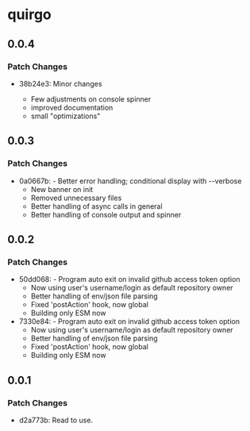 # quirgo

## 0.0.4

### Patch Changes

- 38b24e3: Minor changes

  - Few adjustments on console spinner
  - improved documentation
  - small "optimizations"

## 0.0.3

### Patch Changes

- 0a0667b: - Better error handling; conditional display with --verbose
  - New banner on init
  - Removed unnecessary files
  - Better handling of async calls in general
  - Better handling of console output and spinner

## 0.0.2

### Patch Changes

- 50dd068: - Program auto exit on invalid github access token option
  - Now using user's username/login as default repository owner
  - Better handling of env/json file parsing
  - Fixed 'postAction' hook, now global
  - Building only ESM now
- 7330e84: - Program auto exit on invalid github access token option
  - Now using user's username/login as default repository owner
  - Better handling of env/json file parsing
  - Fixed 'postAction' hook, now global
  - Building only ESM now

## 0.0.1

### Patch Changes

- d2a773b: Read to use.
